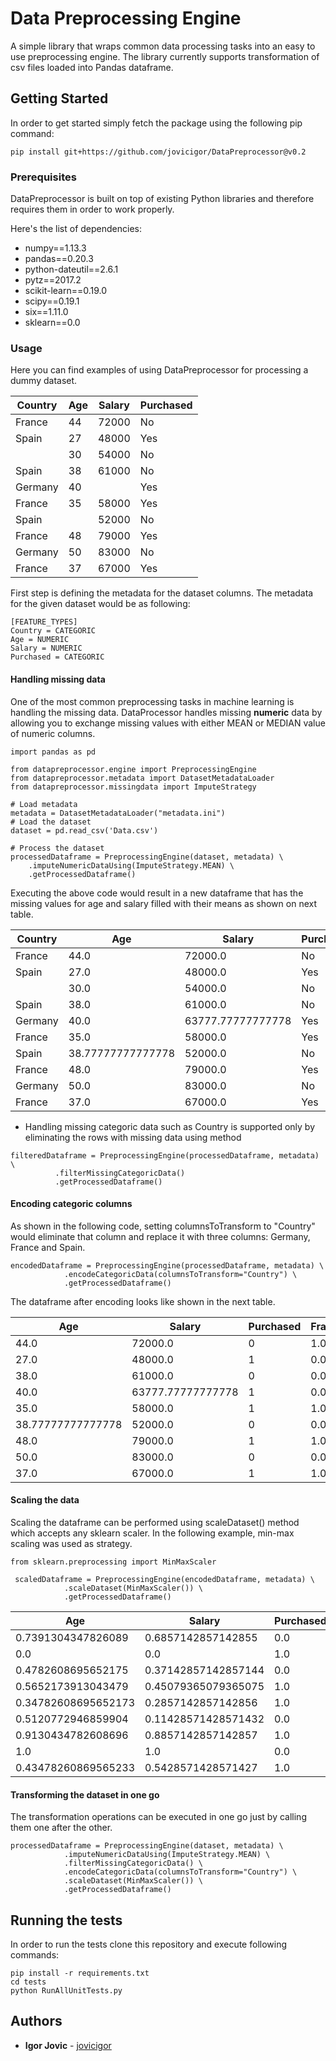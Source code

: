 # Data Preprocessing Engine

A simple library that wraps common data processing tasks into an easy to use preprocessing engine. 
The library currently supports transformation of csv files loaded into Pandas dataframe. 

## Getting Started

In order to get started simply fetch the package using the following pip command: 
```
pip install git+https://github.com/jovicigor/DataPreprocessor@v0.2
```
### Prerequisites
DataPreprocessor is built on top of existing Python libraries and therefore requires them in order to work properly. 

Here's the list of dependencies: 
- numpy==1.13.3
- pandas==0.20.3
- python-dateutil==2.6.1
- pytz==2017.2
- scikit-learn==0.19.0
- scipy==0.19.1
- six==1.11.0
- sklearn==0.0

### Usage

Here you can find examples of using DataPreprocessor for processing a dummy dataset.  

| Country | Age | Salary | Purchased | 
|---------|-----|--------|-----------| 
| France  | 44  | 72000  | No        | 
| Spain   | 27  | 48000  | Yes       | 
|         | 30  | 54000  | No        | 
| Spain   | 38  | 61000  | No        | 
| Germany | 40  |        | Yes       | 
| France  | 35  | 58000  | Yes       | 
| Spain   |     | 52000  | No        | 
| France  | 48  | 79000  | Yes       | 
| Germany | 50  | 83000  | No        | 
| France  | 37  | 67000  | Yes       | 

First step is defining the metadata for the dataset columns. The metadata for the given dataset would be as following: 
```
[FEATURE_TYPES]
Country = CATEGORIC
Age = NUMERIC
Salary = NUMERIC
Purchased = CATEGORIC
```

#### Handling missing data
One of the most common preprocessing tasks in machine learning is handling the missing data. DataProcessor handles missing **numeric** data by allowing you to exchange missing values with either MEAN or MEDIAN value of numeric columns. 

```
import pandas as pd

from datapreprocessor.engine import PreprocessingEngine
from datapreprocessor.metadata import DatasetMetadataLoader
from datapreprocessor.missingdata import ImputeStrategy

# Load metadata
metadata = DatasetMetadataLoader("metadata.ini")
# Load the dataset
dataset = pd.read_csv('Data.csv')

# Process the dataset 
processedDataframe = PreprocessingEngine(dataset, metadata) \
    .imputeNumericDataUsing(ImputeStrategy.MEAN) \
    .getProcessedDataframe()
```
Executing the above code would result in a new dataframe that has the missing values for age and salary filled with their means as shown on next table. 

| Country | Age               | Salary            | Purchased | 
|---------|-------------------|-------------------|-----------| 
| France  | 44.0              | 72000.0           | No        | 
| Spain   | 27.0              | 48000.0           | Yes       | 
|         | 30.0              | 54000.0           | No        | 
| Spain   | 38.0              | 61000.0           | No        | 
| Germany | 40.0              | 63777.77777777778 | Yes       | 
| France  | 35.0              | 58000.0           | Yes       | 
| Spain   | 38.77777777777778 | 52000.0           | No        | 
| France  | 48.0              | 79000.0           | Yes       | 
| Germany | 50.0              | 83000.0           | No        | 
| France  | 37.0              | 67000.0           | Yes       | 

* Handling missing categoric data such as Country is supported only by eliminating the rows with missing data using method

```
filteredDataframe = PreprocessingEngine(processedDataframe, metadata) \
          .filterMissingCategoricData()
          .getProcessedDataframe()
```

#### Encoding categoric columns

As shown in the following code, setting columnsToTransform to "Country" would eliminate that column and replace it with three columns: Germany, France and Spain. 

```
encodedDataframe = PreprocessingEngine(processedDataframe, metadata) \
            .encodeCategoricData(columnsToTransform="Country") \
            .getProcessedDataframe()
```
The dataframe after encoding looks like shown in the next table.  

| Age               | Salary            | Purchased | France | Germany | Spain | 
|-------------------|-------------------|-----------|--------|---------|-------| 
| 44.0              | 72000.0           | 0         | 1.0    | 0.0     | 0.0   | 
| 27.0              | 48000.0           | 1         | 0.0    | 0.0     | 1.0   | 
| 38.0              | 61000.0           | 0         | 0.0    | 0.0     | 1.0   | 
| 40.0              | 63777.77777777778 | 1         | 0.0    | 1.0     | 0.0   | 
| 35.0              | 58000.0           | 1         | 1.0    | 0.0     | 0.0   | 
| 38.77777777777778 | 52000.0           | 0         | 0.0    | 0.0     | 1.0   | 
| 48.0              | 79000.0           | 1         | 1.0    | 0.0     | 0.0   | 
| 50.0              | 83000.0           | 0         | 0.0    | 1.0     | 0.0   | 
| 37.0              | 67000.0           | 1         | 1.0    | 0.0     | 0.0   | 

#### Scaling the data

Scaling the dataframe can be performed using scaleDataset() method which accepts any sklearn scaler. In the following example, min-max scaling was used as strategy. 

```
from sklearn.preprocessing import MinMaxScaler

 scaledDataframe = PreprocessingEngine(encodedDataframe, metadata) \
            .scaleDataset(MinMaxScaler()) \
            .getProcessedDataframe()
```


| Age                 | Salary              | Purchased | France | Germany | Spain | 
|---------------------|---------------------|-----------|--------|---------|-------| 
| 0.7391304347826089  | 0.6857142857142855  | 0.0       | 1.0    | 0.0     | 0.0   | 
| 0.0                 | 0.0                 | 1.0       | 0.0    | 0.0     | 1.0   | 
| 0.4782608695652175  | 0.37142857142857144 | 0.0       | 0.0    | 0.0     | 1.0   | 
| 0.5652173913043479  | 0.45079365079365075 | 1.0       | 0.0    | 1.0     | 0.0   | 
| 0.34782608695652173 | 0.2857142857142856  | 1.0       | 1.0    | 0.0     | 0.0   | 
| 0.5120772946859904  | 0.11428571428571432 | 0.0       | 0.0    | 0.0     | 1.0   | 
| 0.9130434782608696  | 0.8857142857142857  | 1.0       | 1.0    | 0.0     | 0.0   | 
| 1.0                 | 1.0                 | 0.0       | 0.0    | 1.0     | 0.0   | 
| 0.43478260869565233 | 0.5428571428571427  | 1.0       | 1.0    | 0.0     | 0.0   | 

#### Transforming the dataset in one go

The transformation operations can be executed in one go just by calling them one after the other. 

```
processedDataframe = PreprocessingEngine(dataset, metadata) \
            .imputeNumericDataUsing(ImputeStrategy.MEAN) \
            .filterMissingCategoricData() \
            .encodeCategoricData(columnsToTransform="Country") \
            .scaleDataset(MinMaxScaler()) \
            .getProcessedDataframe()
```

## Running the tests

In order to run the tests clone this repository and execute following commands: 
```
pip install -r requirements.txt
cd tests
python RunAllUnitTests.py
```

## Authors

* **Igor Jovic** - [jovicigor](https://github.com/jovicigor)
